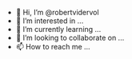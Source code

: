 - 👋 Hi, I’m @robertvidervol
- 👀 I’m interested in ...
- 🌱 I’m currently learning ...
- 💞️ I’m looking to collaborate on ...
- 📫 How to reach me ...

<!---
robertvidervol/robertvidervol is a ✨ special ✨ repository because its `README.md` (this file) appears on your GitHub profile.
You can click the Preview link to take a look at your changes.
--->
